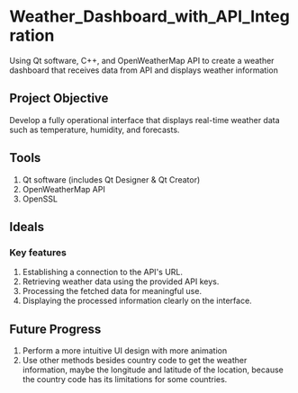 # Weather_Dashboard_with_API_Integration
Using Qt software, C++, and OpenWeatherMap API to create a weather dashboard that receives data from API and displays weather information 


## Project Objective
Develop a fully operational interface that displays real-time weather data such as temperature, humidity, and forecasts.

## Tools
1. Qt software (includes Qt Designer & Qt Creator)
2. OpenWeatherMap API
3. OpenSSL

## Ideals
### Key features
1. Establishing a connection to the API's URL.
2. Retrieving weather data using the provided API keys.
3. Processing the fetched data for meaningful use.
4. Displaying the processed information clearly on the interface.

## Future Progress
1. Perform a more intuitive UI design with more animation
2. Use other methods besides country code to get the weather information, maybe the longitude and latitude of the location, because the country code has its limitations for some countries. 
